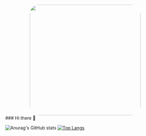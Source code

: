 <div id="header" align="center" style="border-radius: 30px;" width="450">
  <img src="https://media.giphy.com/media/qgQUggAC3Pfv687qPC/giphy.gif" width="350" style="border-radius: 30px;"/>
</div>
### Hi there 👋

![Anurag's GitHub stats](https://github-readme-stats.vercel.app/api?username=JustSimon01&show_icons=true&theme=default)
[![Top Langs](https://github-readme-stats.vercel.app/api/top-langs/?username=JustSimon01&layout=compact)](https://github.com/anuraghazra/github-readme-stats)

<!--
**JustSimon01/JustSimon01** is a ✨ _special_ ✨ repository because its `README.md` (this file) appears on your GitHub profile.

Here are some ideas to get you started:

- 🔭 I’m currently working on ...
- 🌱 I’m currently learning ...
- 👯 I’m looking to collaborate on ...
- 🤔 I’m looking for help with ...
- 💬 Ask me about ...
- 📫 How to reach me: ...
- 😄 Pronouns: ...
- ⚡ Fun fact: ...
-->
